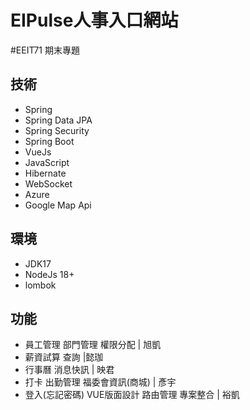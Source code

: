 # EIPulse人事入口網站

#EEIT71 期末專題 
## 技術 
* Spring
* Spring Data JPA
* Spring Security
* Spring Boot
* VueJs
* JavaScript
* Hibernate
* WebSocket
* Azure
* Google Map Api 

## 環境
* JDK17
* NodeJs 18+
* lombok


## 功能
* 員工管理 部門管理 權限分配 | 旭凱
* 薪資試算 查詢 |懿珈
* 行事曆 消息快訊 | 映君
* 打卡 出勤管理 福委會資訊(商城) | 彥宇
* 登入(忘記密碼) VUE版面設計 路由管理 專案整合 | 裕凱


